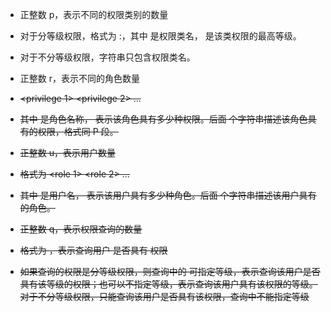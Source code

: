 * 正整数 p，表示不同的权限类别的数量
* 对于分等级权限，格式为 <category>:<level>，其中 <category> 是权限类名，<level> 是该类权限的最高等级。
* 对于不分等级权限，字符串只包含权限类名。

* 正整数 r，表示不同的角色数量
* <role> <s> <privilege 1> <privilege 2> ... <privilege s>
* 其中 <role> 是角色名称，<s> 表示该角色具有多少种权限。后面 <s> 个字符串描述该角色具有的权限，格式同 P 段。

* 正整数 u，表示用户数量
* 格式为<user> <t> <role 1> <role 2> ... <role t>
* 其中 <user> 是用户名，<t> 表示该用户具有多少种角色。后面 <t> 个字符串描述该用户具有的角色。

* 正整数 q，表示权限查询的数量
* 格式为 <user> <privilege>，表示查询用户 <user> 是否具有 <privilege> 权限
* 如果查询的权限是分等级权限，则查询中的 <privilege> 可指定等级，表示查询该用户是否具有该等级的权限；也可以不指定等级，表示查询该用户具有该权限的等级。对于不分等级权限，只能查询该用户是否具有该权限，查询中不能指定等级



